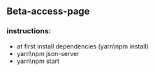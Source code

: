 
## Beta-access-page

### instructions:
* at first install dependencies (yarn\npm install)
* yarn\npm json-server
* yarn\npm start

